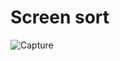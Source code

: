 <h1>Screen sort</h1>

![Capture](https://github.com/user-attachments/assets/83355b55-cc35-4ffe-beef-4b37952bee75)
